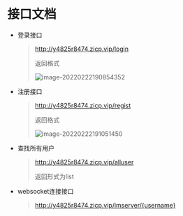 # 接口文档

* 登录接口

  > http://y4825r8474.zicp.vip/login
  >
  > 返回格式
  >
  > ![image-20220222190854352](C:\Users\ASUS\AppData\Roaming\Typora\typora-user-images\image-20220222190854352.png)

* 注册接口

  >http://y4825r8474.zicp.vip/regist
  >
  >返回格式
  >
  >![image-20220222191051450](C:\Users\ASUS\AppData\Roaming\Typora\typora-user-images\image-20220222191051450.png)

* 查找所有用户

  > http://y4825r8474.zicp.vip/alluser
  >
  > 返回形式为list

* websocket连接接口

  > http://y4825r8474.zicp.vip/imserver/{username}